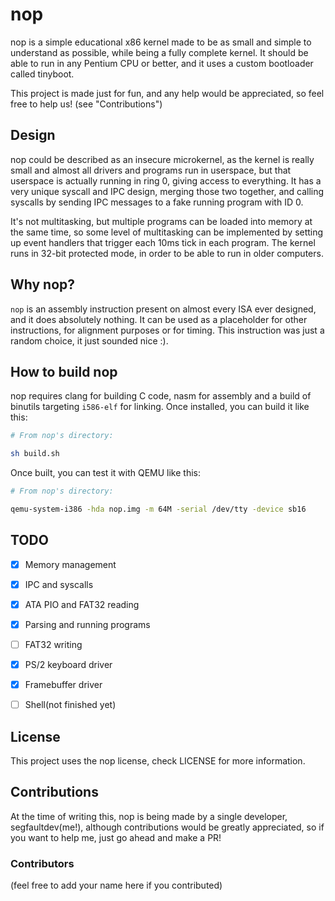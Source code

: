 # nop

nop is a simple educational x86 kernel made to be as small and simple to understand as possible, while being a fully complete kernel.
It should be able to run in any Pentium CPU or better, and it uses a custom bootloader called tinyboot.

This project is made just for fun, and any help would be appreciated, so feel free to help us! (see "Contributions")

## Design

nop could be described as an insecure microkernel, as the kernel is really small and almost all drivers and programs run in userspace, but that userspace is actually running in ring 0, giving access to everything.
It has a very unique syscall and IPC design, merging those two together, and calling syscalls by sending IPC messages to a fake running program with ID 0.

It's not multitasking, but multiple programs can be loaded into memory at the same time, so some level of multitasking can be implemented by setting up event handlers that trigger each 10ms tick in each program.
The kernel runs in 32-bit protected mode, in order to be able to run in older computers.

## Why nop?

`nop` is an assembly instruction present on almost every ISA ever designed, and it does absolutely nothing. It can be used as a placeholder for other instructions, for alignment purposes or for timing.
This instruction was just a random choice, it just sounded nice :).

## How to build nop

nop requires clang for building C code, nasm for assembly and a build of binutils targeting `i586-elf` for linking. Once installed, you can build it like this:

```sh
# From nop's directory:

sh build.sh
```

Once built, you can test it with QEMU like this:

```sh
# From nop's directory:

qemu-system-i386 -hda nop.img -m 64M -serial /dev/tty -device sb16
```

## TODO

- [x] Memory management
- [x] IPC and syscalls
- [x] ATA PIO and FAT32 reading
- [x] Parsing and running programs
- [ ] FAT32 writing

- [x] PS/2 keyboard driver
- [x] Framebuffer driver
- [ ] Shell(not finished yet)

## License

This project uses the nop license, check LICENSE for more information.

## Contributions

At the time of writing this, nop is being made by a single developer, segfaultdev(me!), although contributions would be greatly appreciated, so if you want to help me, just go ahead and make a PR!

### Contributors

(feel free to add your name here if you contributed)
